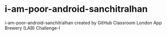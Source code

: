 # i-am-poor-android-sanchitralhan
i-am-poor-android-sanchitralhan created by GitHub Classroom
London App Brewery (LAB) Challenge-I
